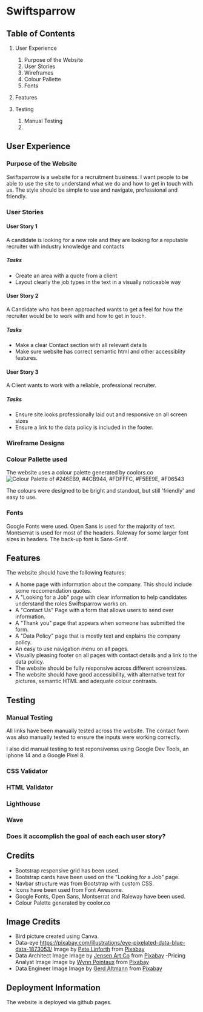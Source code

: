 # Swiftsparrow
 
## Table of Contents

1. User Experience
    1. Purpose of the Website
    2. User Stories
    3. Wireframes
    4. Colour Pallette 
    5. Fonts

2. Features

3. Testing
    1. Manual Testing
    2.

 ## User Experience

 ### Purpose of the Website

 Swiftsparrow is a website for a recruitment business. I want people to be able to use the site to understand what we do and how to get in touch with us. The style should be simple to use and navigate, professional and friendly.

 ### User Stories
 
 #### User Story 1 
 
 A candidate is looking for a new role and they are looking for a reputable recruiter with industry knowledge and contacts
 
 ##### Tasks
 
 - Create an area with a quote from a client
 - Layout clearly the job types in the text in a visually noticeable way
 
 #### User Story 2 
 
 A Candidate who has been approached wants to get a feel for how the recruiter would be to work with and how to get in touch.
 
 ##### Tasks
 
 - Make a clear Contact section with all relevant details
 - Make sure website has correct semantic html and other accessiblity features.
 
 #### User Story 3  
 
 A Client wants to work with a reliable, professional recruiter.
 
 ##### Tasks
 
 - Ensure site looks professionally laid out and responsive on all screen sizes
 - Ensure a link to the data policy is included in the footer.

 ### Wireframe Designs

 ### Colour Pallette used

The website uses a colour palette generated by coolors.co
![Colour Palette of #246EB9,  #4CB944,  #FDFFFC, #F5EE9E, #F06543 ](images.swiftsparrow-palette.png)

The colours were designed to be bright and standout, but still 'friendly' and easy to use.

### Fonts 

Google Fonts were used. Open Sans is used for the majority of text. Montserrat is used for most of the headers. Raleway for some larger font sizes in headers. The back-up font is Sans-Serif.

## Features

 The website should have the following features:
 - A home page with information about the company. This should include some reccomendation quotes.
 - A "Looking for a Job" page with clear information to help candidates understand the roles Swiftsparrow works on.
 - A "Contact Us" Page with a form that allows users to send over information.
 - A "Thank you" page that appears when someone has submitted the form.
 - A "Data Policy" page that is mostly text and explains the company policy.
 - An easy to use navigation menu on all pages.
 - Visually pleasing footer on all pages with contact details and a link to the data policy.
 - The website should be fully responsive across different screensizes.
 - The website should have good accessibility, with alternative text for pictures, semantic HTML and adequate colour contrasts.

## Testing

### Manual Testing

All links have been manually tested across the website. The contact form was also manually tested to ensure the inputs were working correctly.

I also did manual testing to test reponsivenss using Google Dev Tools, an iphone 14 and a Google Pixel 8.

### CSS Validator

### HTML Validator

### Lighthouse

### Wave

### Does it accomplish the goal of each each user story?

## Credits

- Bootstrap responsive grid has been used.
- Bootstrap cards have been used on the "Looking for a Job" page.
- Navbar structure was from Bootstrap with custom CSS.
- Icons have been used from Font Awesome.
- Google Fonts, Open Sans, Montserrat and Raleway have been used.
- Colour Palette generated by coolor.co

## Image Credits

- Bird picture created using Canva.
- Data-eye https://pixabay.com/illustrations/eye-pixelated-data-blue-data-1873053/ Image by <a href="https://pixabay.com/users/thedigitalartist-202249/?utm_source=link-attribution&utm_medium=referral&utm_campaign=image&utm_content=1873053">Pete Linforth</a> from <a href="https://pixabay.com//?utm_source=link-attribution&utm_medium=referral&utm_campaign=image&utm_content=1873053">Pixabay</a>
- Data Architect Image Image by <a href="https://pixabay.com/users/jensenartofficial-31380959/?utm_source=link-attribution&utm_medium=referral&utm_campaign=image&utm_content=7644533">Jensen Art Co</a> from <a href="https://pixabay.com//?utm_source=link-attribution&utm_medium=referral&utm_campaign=image&utm_content=7644533">Pixabay</a>
-Pricing Analyst Image Image by <a href="https://pixabay.com/users/wynpnt-868761/?utm_source=link-attribution&utm_medium=referral&utm_campaign=image&utm_content=2296821">Wynn Pointaux</a> from <a href="https://pixabay.com//?utm_source=link-attribution&utm_medium=referral&utm_campaign=image&utm_content=2296821">Pixabay</a>
- Data Engineer Image Image by <a href="https://pixabay.com/users/geralt-9301/?utm_source=link-attribution&utm_medium=referral&utm_campaign=image&utm_content=4904427">Gerd Altmann</a> from <a href="https://pixabay.com//?utm_source=link-attribution&utm_medium=referral&utm_campaign=image&utm_content=4904427">Pixabay</a>

## Deployment Information

The website is deployed via github pages.